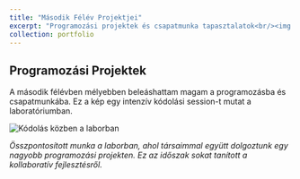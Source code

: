 ```yaml
---
title: "Második Félév Projektjei"
excerpt: "Programozási projektek és csapatmunka tapasztalatok<br/><img src='/bandi_timi_evelyne.github.io/images/masodik.png' alt='Kódolás közben a laborban'>"
collection: portfolio
---
```


## Programozási Projektek

A második félévben mélyebben beleáshattam magam a programozásba és csapatmunkába. Ez a kép egy intenzív kódolási session-t mutat a laboratóriumban.

![Kódolás közben a laborban](/bandi_timi_evelyne.github.io/images/masodik.png "Programozás közben a számítógépes laborban")

*Összpontosított munka a laborban, ahol társaimmal együtt dolgoztunk egy nagyobb programozási projekten. Ez az időszak sokat tanított a kollaboratív fejlesztésről.*